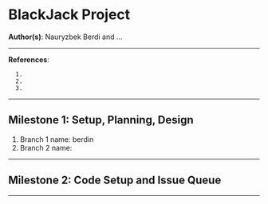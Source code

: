 # BlackJack Project

**Author(s)**: Nauryzbek Berdi and ...

---

**References**:
````
  1.
  2.
  3.
````

---

## Milestone 1: Setup, Planning, Design

1. Branch 1 name: berdin
2. Branch 2 name: 

---

## Milestone 2: Code Setup and Issue Queue


---